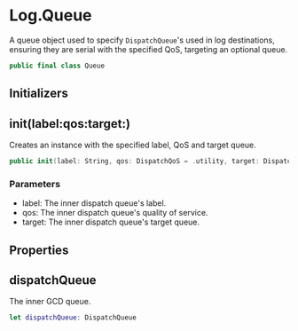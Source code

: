 # Log.Queue

A queue object used to specify `DispatchQueue`'s used in log destinations, ensuring they are serial with the
specified QoS, targeting an optional queue.

``` swift
public final class Queue
```

## Initializers

## init(label:qos:target:)

Creates an instance with the specified label, QoS and target queue.

``` swift
public init(label: String, qos: DispatchQoS = .utility, target: DispatchQueue? = nil)
```

### Parameters

  - label: The inner dispatch queue's label.
  - qos: The inner dispatch queue's quality of service.
  - target: The inner dispatch queue's target queue.

## Properties

## dispatchQueue

The inner GCD queue.

``` swift
let dispatchQueue: DispatchQueue
```

